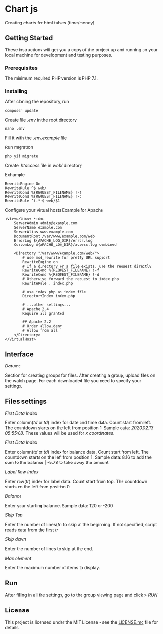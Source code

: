 # Chart js

Creating charts for html tables (time/money)

## Getting Started

These instructions will get you a copy of the project up and running on your local machine for development and testing purposes.

### Prerequisites

The minimum required PHP version is PHP 7.1.

### Installing

After cloning the repository, run

```
composer update
```

Create file *.env* in the root directory

```
nano .env
```

Fill it with the *.env.example* file

Run migration

```
php yii migrate
```

Create *.htaccess* file in *web/* directory

Exhample

```
RewriteEngine On
RewriteRule ^$ web/
RewriteCond %{REQUEST_FILENAME} !-f 
RewriteCond %{REQUEST_FILENAME} !-d 
RewriteRule ^(.*)$ web/$1
```

Configure your virtual hosts
Example for Apache

```
<VirtualHost *:80>
    ServerAdmin admin@example.com
    ServerName example.com
    ServerAlias www.example.com
    DocumentRoot /var/www/example.com/web
    ErrorLog ${APACHE_LOG_DIR}/error.log
    CustomLog ${APACHE_LOG_DIR}/access.log combined

    <Directory "/var/www/example.com/web/">
        # use mod_rewrite for pretty URL support
        RewriteEngine on
        # If a directory or a file exists, use the request directly
        RewriteCond %{REQUEST_FILENAME} !-f
        RewriteCond %{REQUEST_FILENAME} !-d
        # Otherwise forward the request to index.php
        RewriteRule . index.php

        # use index.php as index file
        DirectoryIndex index.php

        # ...other settings...
        # Apache 2.4
        Require all granted

        ## Apache 2.2
        # Order allow,deny
        # Allow from all
    </Directory>
</VirtualHost>

```

## Interface

*Datums*

Section for creating groups for files.
After creating a group, upload files on the watch page.
For each downloaded file you need to specify your settings.

## Files settings 

*First Data Index*

Enter column(*td* or *td*) index for date and time data. 
Count start from left.
The countdown starts on the left from position 1.
Sample data: *2020.02.13 05:55:08*.
These values will be used for *x coordinates*.

*First Data Index*

Enter column(*td* or *td*) index for balance data. 
Count start from left.
The countdown starts on the left from position 1.
Sample data: 8.16 to add the sum to the balance | -5.78 to take away the amount

*Label Row Index*

Enter row(*tr*) index for label data.
Count start from top.
The countdown starts on the left from position 0.

*Balance*

Enter your starting balance.
Sample data: 120 or -200

*Skip Top*

Enter the number of lines(*tr*) to skip at the beginning.
If not specified, script reads data from the first *tr*

*Skip down*

Enter the number of lines to skip at the end.

*Max element*

Enter the maximum number of items to display.

## Run

After filling in all the settings, go to the group viewing page and click > *RUN*

## License

This project is licensed under the MIT License - see the [LICENSE.md](LICENSE.md) file for details
